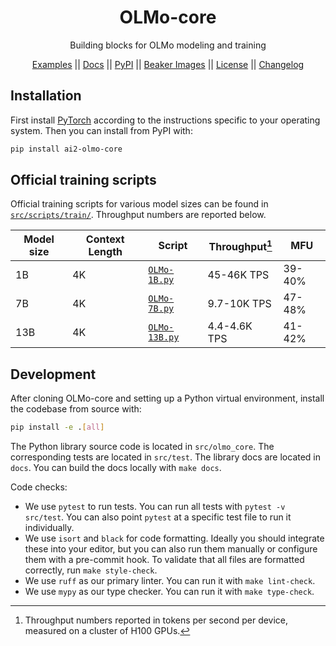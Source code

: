 <div align="center">
  <h1>OLMo-core</h1>
  <p>Building blocks for OLMo modeling and training</p>
</div>
<p align="center">
  <a href="https://github.com/allenai/OLMo-core/tree/main/src/examples">Examples</a> ||
  <a href="https://olmo-core.readthedocs.io/en/latest/">Docs</a> ||
  <a href="https://pypi.org/project/ai2-olmo-core/">PyPI</a> ||
  <a href="https://beaker.org/ws/ai2/OLMo-core/images">Beaker Images</a> ||
  <a href="https://github.com/allenai/OLMo-core/blob/main/LICENSE">License</a> ||
  <a href="https://github.com/allenai/OLMo-core/blob/main/CHANGELOG.md">Changelog</a>
</p>

## Installation

First install [PyTorch](https://pytorch.org) according to the instructions specific to your operating system. Then you can install from PyPI with:

```bash
pip install ai2-olmo-core
```

## Official training scripts

Official training scripts for various model sizes can be found in [`src/scripts/train/`](https://github.com/allenai/OLMo-core/tree/main/src/scripts/train). Throughput numbers are reported below.

| Model size | Context Length | Script | Throughput[^1] | MFU |
| ---------- | -------------- | ------ | ---------- | --- |
| 1B  | 4K | [`OLMo-1B.py`](https://github.com/allenai/OLMo-core/blob/main/src/scripts/train/OLMo-1B.py) | 45-46K TPS | 39-40% |
| 7B  | 4K | [`OLMo-7B.py`](https://github.com/allenai/OLMo-core/blob/main/src/scripts/train/OLMo-7B.py) | 9.7-10K TPS | 47-48% |
| 13B | 4K | [`OLMo-13B.py`](https://github.com/allenai/OLMo-core/blob/main/src/scripts/train/OLMo-13B.py) | 4.4-4.6K TPS | 41-42% |

[^1]: Throughput numbers reported in tokens per second per device, measured on a cluster of H100 GPUs.

## Development

After cloning OLMo-core and setting up a Python virtual environment, install the codebase from source with:

```bash
pip install -e .[all]
```

The Python library source code is located in `src/olmo_core`. The corresponding tests are located in `src/test`. The library docs are located in `docs`. You can build the docs locally with `make docs`.

Code checks:
- We use `pytest` to run tests. You can run all tests with `pytest -v src/test`. You can also point `pytest` at a specific test file to run it individually.
- We use `isort` and `black` for code formatting. Ideally you should integrate these into your editor, but you can also run them manually or configure them with a pre-commit hook. To validate that all files are formatted correctly, run `make style-check`.
- We use `ruff` as our primary linter. You can run it with `make lint-check`.
- We use `mypy` as our type checker. You can run it with `make type-check`.

